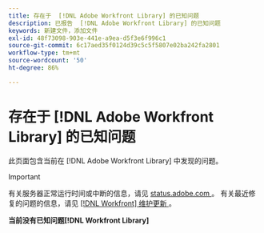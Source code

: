```yaml
---
title: 存在于  [!DNL Adobe Workfront Library] 的已知问题
description: 已报告  [!DNL Adobe Workfront Library] 的已知问题
keywords: 新建文件，添加文件
exl-id: 48f73098-903e-441e-a9ea-d5f3e6f996c1
source-git-commit: 6c17aed35f0124d39c5c5f5807e02ba242fa2801
workflow-type: tm+mt
source-wordcount: '50'
ht-degree: 86%

---
```


# 存在于 [!DNL Adobe Workfront Library] 的已知问题

此页面包含当前在 [!DNL Adobe Workfront Library] 中发现的问题。

>[!IMPORTANT]
>
>有关服务器正常运行时间或中断的信息，请见 [status.adobe.com ](https://status.adobe.com)。 有关最近修复的问题的信息，请见 [[!DNL Workfront]  维护更新 ](../maintenance/current-updates.md)。

**当前没有已知问题[!DNL Workfront Library]**

<!--


-->
